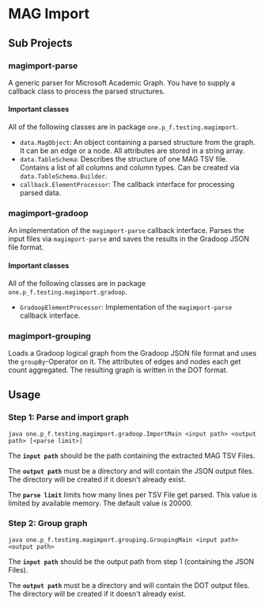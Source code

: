 # MAG Import
## Sub Projects
### magimport-parse
A generic parser for Microsoft Academic Graph. You have to supply a callback class to process the parsed structures.

#### Important classes
All of the following classes are in package `one.p_f.testing.magimport`.
* `data.MagObject`: An object containing a parsed structure from the graph. It can be an edge or a node. All attributes are stored in a string array.
* `data.TableSchema`: Describes the structure of one MAG TSV file. Contains a list of all columns and column types. Can be created via `data.TableSchema.Builder`.
* `callback.ElementProcessor`: The callback interface for processing parsed data.

### magimport-gradoop
An implementation of the `magimport-parse` callback interface. Parses the input files via `magimport-parse` and saves the results in the Gradoop JSON file format.

#### Important classes
All of the following classes are in package `one.p_f.testing.magimport.gradoop`.
* `GradoopElementProcessor`: Implementation of the `magimport-parse` callback interface.

### magimport-grouping
Loads a Gradoop logical graph from the Gradoop JSON file format and uses the `groupBy`-Operator on it. The attributes of edges and nodes each get count aggregated. The resulting graph is written in the DOT format.

## Usage
### Step 1: Parse and import graph
```
java one.p_f.testing.magimport.gradoop.ImportMain <input path> <output path> [<parse limit>]
```
The **`input path`** should be the path containing the extracted MAG TSV Files.

The **`output path`** must be a directory and will contain the JSON output files. The directory will be created if it doesn't already exist.

The **`parse limit`** limits how many lines per TSV File get parsed. This value is limited by available memory. The default value is 20000.

### Step 2: Group graph
```
java one.p_f.testing.magimport.grouping.GroupingMain <input path> <output path>
```
The **`input path`** should be the output path from step 1 (containing the JSON Files).

The **`output path`** must be a directory and will contain the DOT output files. The directory will be created if it doesn't already exist.

